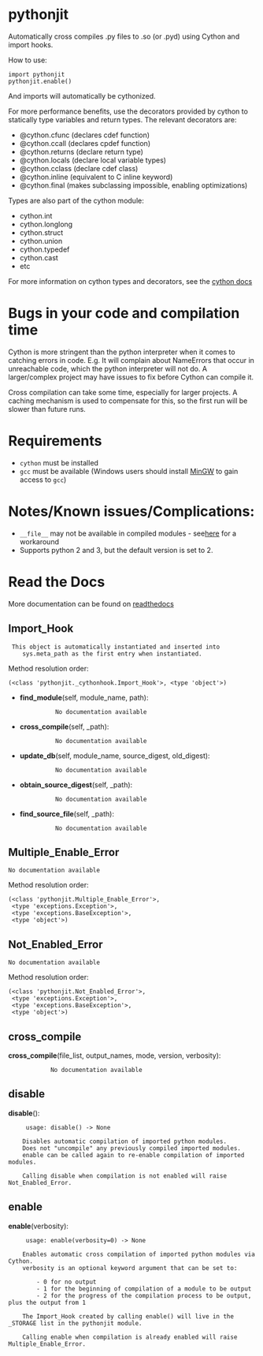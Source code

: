 pythonjit
==============

Automatically cross compiles .py files to .so (or .pyd) using Cython and import hooks.

How to use:

    import pythonjit
    pythonjit.enable()

And imports will automatically be cythonized.

For more performance benefits, use the decorators provided by cython to statically type variables and return types.
The relevant decorators are:

- @cython.cfunc (declares cdef function)
- @cython.ccall (declares cpdef function)
- @cython.returns (declare return type)
- @cython.locals (declare local variable types)
- @cython.cclass (declare cdef class)
- @cython.inline (equivalent to C inline keyword)
- @cython.final (makes subclassing impossible, enabling optimizations)

Types are also part of the cython module:

- cython.int
- cython.longlong
- cython.struct
- cython.union
- cython.typedef
- cython.cast
- etc

For more information on cython types and decorators, see the [cython docs](http://docs.cython.org/en/latest/src/tutorial/pure.html#static-typing)

# Bugs in your code and compilation time

Cython is more stringent than the python interpreter when it comes to catching errors in code.
E.g. It will complain about NameErrors that occur in unreachable code, which the python interpreter will not do.
A larger/complex project may have issues to fix before Cython can compile it.

Cross compilation can take some time, especially for larger projects.
A caching mechanism is used to compensate for this, so the first run will be slower than future runs.

# Requirements

- `cython` must be installed
- `gcc` must be available (Windows users should install [MinGW](http://mingw.org) to gain access to `gcc`)

# Notes/Known issues/Complications:

- `__file__` may not be available in compiled modules - see[here](https://stackoverflow.com/questions/19225188/what-method-can-i-use-instead-of-file-in-python#comment65304373_19225368) for a workaround
- Supports python 2 and 3, but the default version is set to 2.

# Read the Docs

More documentation can be found on [readthedocs](https://pythonjit.readthedocs.io/en/latest/)


Import_Hook
--------------

	 This object is automatically instantiated and inserted into
        sys.meta_path as the first entry when instantiated.


Method resolution order:

	(<class 'pythonjit._cythonhook.Import_Hook'>, <type 'object'>)

- **find_module**(self, module_name, path):

				No documentation available


- **cross_compile**(self, _path):

				No documentation available


- **update_db**(self, module_name, source_digest, old_digest):

				No documentation available


- **obtain_source_digest**(self, _path):

				No documentation available


- **find_source_file**(self, _path):

				No documentation available


Multiple_Enable_Error
--------------

	No documentation available


Method resolution order:

	(<class 'pythonjit.Multiple_Enable_Error'>,
	 <type 'exceptions.Exception'>,
	 <type 'exceptions.BaseException'>,
	 <type 'object'>)

Not_Enabled_Error
--------------

	No documentation available


Method resolution order:

	(<class 'pythonjit.Not_Enabled_Error'>,
	 <type 'exceptions.Exception'>,
	 <type 'exceptions.BaseException'>,
	 <type 'object'>)

cross_compile
--------------

**cross_compile**(file_list, output_names, mode, version, verbosity):

				No documentation available


disable
--------------

**disable**():

		 usage: disable() -> None

        Disables automatic compilation of imported python modules.
        Does not "uncompile" any previously compiled imported modules.
        enable can be called again to re-enable compilation of imported modules.

        Calling disable when compilation is not enabled will raise Not_Enabled_Error.


enable
--------------

**enable**(verbosity):

		 usage: enable(verbosity=0) -> None

        Enables automatic cross compilation of imported python modules via Cython.
        verbosity is an optional keyword argument that can be set to:

            - 0 for no output
            - 1 for the beginning of compilation of a module to be output
            - 2 for the progress of the compilation process to be output, plus the output from 1

        The Import_Hook created by calling enable() will live in the _STORAGE list in the pythonjit module.

        Calling enable when compilation is already enabled will raise Multiple_Enable_Error.
